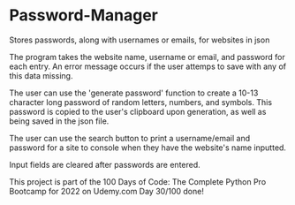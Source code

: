 # Password-Manager
Stores passwords, along with usernames or emails, for websites in json

The program takes the website name, username or email, and password for each entry. An error message occurs if the user attemps to save with any of this data missing.

The user can use the 'generate password' function to create a 10-13 character long password of random letters, numbers, and symbols. This password is copied to the user's clipboard upon generation, as well as being saved in the json file.

The user can use the search button to print a username/email and password for a site to console when they have the website's name inputted. 

Input fields are cleared after passwords are entered.

This project is part of the 100 Days of Code: The Complete Python Pro Bootcamp for 2022 on Udemy.com 
Day 30/100 done!
